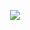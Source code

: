 <p align="center"><img src="https://github.com/VanHakobyan/MonitoringArmenianITIndustry/blob/master/diploma.gif"></p>






